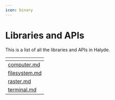 ```yaml
---
icon: binary
---
```


# Libraries and APIs

This is a list of all the libraries and APIs in Halyde.

<table data-view="cards"><thead><tr><th data-type="content-ref"></th></tr></thead><tbody><tr><td><a href="computer.md">computer.md</a></td></tr><tr><td><a href="filesystem.md">filesystem.md</a></td></tr><tr><td><a href="raster.md">raster.md</a></td></tr><tr><td><a href="terminal.md">terminal.md</a></td></tr></tbody></table>
